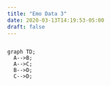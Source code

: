```yaml
---
title: "Emo Data 3"
date: 2020-03-13T14:19:53-05:00
draft: false
---
```


```mermaid 

graph TD;
  A-->B;   
  A-->C; 
  B-->D;
  C-->D;
```
